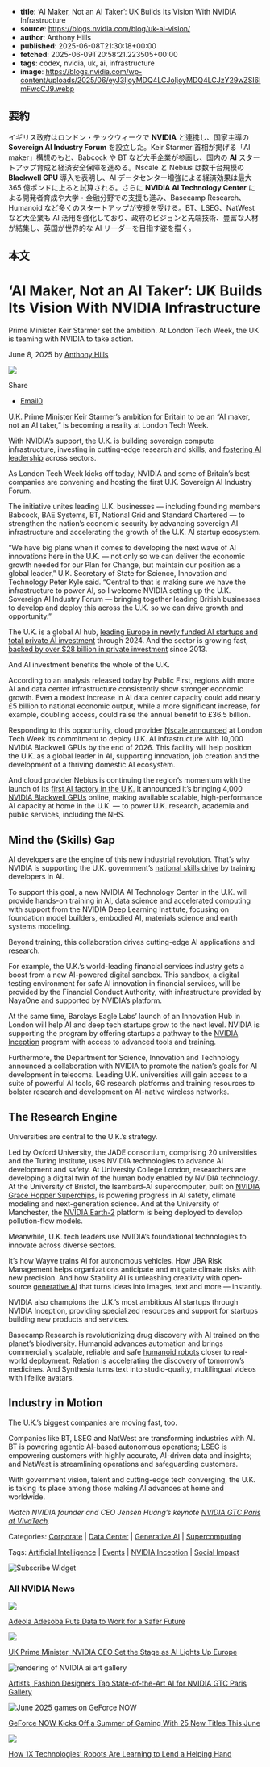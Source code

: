 <!-- metadata -->
- **title**: ‘AI Maker, Not an AI Taker’: UK Builds Its Vision With NVIDIA Infrastructure
- **source**: https://blogs.nvidia.com/blog/uk-ai-vision/
- **author**: Anthony Hills
- **published**: 2025-06-08T21:30:18+00:00
- **fetched**: 2025-06-09T20:58:21.223505+00:00
- **tags**: codex, nvidia, uk, ai, infrastructure
- **image**: https://blogs.nvidia.com/wp-content/uploads/2025/06/eyJ3IjoyMDQ4LCJoIjoyMDQ4LCJzY29wZSI6ImFwcCJ9.webp

## 要約

イギリス政府はロンドン・テックウィークで **NVIDIA** と連携し、国家主導の **Sovereign AI Industry Forum** を設立した。Keir Starmer 首相が掲げる「AI maker」構想のもと、Babcock や BT など大手企業が参画し、国内の **AI** スタートアップ育成と経済安全保障を進める。Nscale と Nebius は数千台規模の **Blackwell GPU** 導入を表明し、AI データセンター増強による経済効果は最大 365 億ポンドに上ると試算される。さらに **NVIDIA AI Technology Center** による開発者育成や大学・金融分野での支援も進み、Basecamp Research、Humanoid など多くのスタートアップが支援を受ける。BT、LSEG、NatWest など大企業も AI 活用を強化しており、政府のビジョンと先端技術、豊富な人材が結集し、英国が世界的な AI リーダーを目指す姿を描く。

## 本文

‘AI Maker, Not an AI Taker’: UK Builds Its Vision With NVIDIA Infrastructure
============================================================================

Prime Minister Keir Starmer set the ambition. At London Tech Week, the UK is teaming with NVIDIA to take action.

June 8, 2025 by [Anthony Hills](https://blogs.nvidia.com/blog/author/anthonyhills/ "View all posts by Anthony Hills")



![](https://blogs.nvidia.com/wp-content/uploads/2025/06/eyJ3IjoyMDQ4LCJoIjoyMDQ4LCJzY29wZSI6ImFwcCJ9-1280x720.webp)



Share

* [Email0](#ea-share-count-email)

U.K. Prime Minister Keir Starmer’s ambition for Britain to be an “AI maker, not an AI taker,” is becoming a reality at London Tech Week.

With NVIDIA’s support, the U.K. is building sovereign compute infrastructure, investing in cutting-edge research and skills, and [fostering AI leadership](https://www.gov.uk/government/publications/memorandum-of-understanding-between-the-uk-and-nvidia-on-ai-and-advanced-connectivity-technologies/memorandum-of-understanding-between-uk-and-nvidia-on-ai-and-advanced-connectivity-technologies) across sectors.

As London Tech Week kicks off today, NVIDIA and some of Britain’s best companies are convening and hosting the first U.K. Sovereign AI Industry Forum.

The initiative unites leading U.K. businesses — including founding members Babcock, BAE Systems, BT, National Grid and Standard Chartered — to strengthen the nation’s economic security by advancing sovereign AI infrastructure and accelerating the growth of the U.K. AI startup ecosystem.

“We have big plans when it comes to developing the next wave of AI innovations here in the U.K. — not only so we can deliver the economic growth needed for our Plan for Change, but maintain our position as a global leader,” U.K. Secretary of State for Science, Innovation and Technology Peter Kyle said. “Central to that is making sure we have the infrastructure to power AI, so I welcome NVIDIA setting up the U.K. Sovereign AI Industry Forum — bringing together leading British businesses to develop and deploy this across the U.K. so we can drive growth and opportunity.”

The U.K. is a global AI hub, [leading Europe in newly funded AI startups and total private AI investment](https://hai.stanford.edu/ai-index/2025-ai-index-report) through 2024. And the sector is growing fast, [backed by over $28 billion in private investment](https://hai.stanford.edu/ai-index/2025-ai-index-report) since 2013.

And AI investment benefits the whole of the U.K.

According to an analysis released today by Public First, regions with more AI and data center infrastructure consistently show stronger economic growth. Even a modest increase in AI data center capacity could add nearly £5 billion to national economic output, while a more significant increase, for example, doubling access, could raise the annual benefit to £36.5 billion.

Responding to this opportunity, cloud provider [Nscale announced](http://www.nscale.com/blog/our-commitment-to-deploying-uk-ai-infrastructure-with-10-000-nvidia-blackwell-gpus-by-2026) at London Tech Week its commitment to deploy U.K. AI infrastructure with 10,000 NVIDIA Blackwell GPUs by the end of 2026. This facility will help position the U.K. as a global leader in AI, supporting innovation, job creation and the development of a thriving domestic AI ecosystem.

And cloud provider Nebius is continuing the region’s momentum with the launch of its [first AI factory in the U.K.](https://group.nebius.com/newsroom/nebius-launches-in-uk-expands-britains-ai-infrastructure-with-nvidia-blackwell-ultra) It announced it’s bringing 4,000 [NVIDIA Blackwell GPUs](https://www.nvidia.com/en-us/data-center/technologies/blackwell-architecture/) online, making available scalable, high-performance AI capacity at home in the U.K. — to power U.K. research, academia and public services, including the NHS.

Mind the (Skills) Gap
---------------------

AI developers are the engine of this new industrial revolution. That’s why NVIDIA is supporting the U.K. government’s [national skills drive](https://www.gov.uk/government/news/pm-launches-national-skills-drive-to-unlock-opportunities-for-young-people-in-tech) by training developers in AI.

To support this goal, a new NVIDIA AI Technology Center in the U.K. will provide hands-on training in AI, data science and accelerated computing with support from the NVIDIA Deep Learning Institute, focusing on foundation model builders, embodied AI, materials science and earth systems modeling.

Beyond training, this collaboration drives cutting-edge AI applications and research.

For example, the U.K.’s world-leading financial services industry gets a boost from a new AI-powered digital sandbox. This sandbox, a digital testing environment for safe AI innovation in financial services, will be provided by the Financial Conduct Authority, with infrastructure provided by NayaOne and supported by NVIDIA’s platform.

At the same time, Barclays Eagle Labs’ launch of an Innovation Hub in London will help AI and deep tech startups grow to the next level. NVIDIA is supporting the program by offering startups a pathway to the [NVIDIA Inception](https://www.nvidia.com/en-us/startups/) program with access to advanced tools and training.

Furthermore, the Department for Science, Innovation and Technology announced a collaboration with NVIDIA to promote the nation’s goals for AI development in telecoms. Leading U.K. universities will gain access to a suite of powerful AI tools, 6G research platforms and training resources to bolster research and development on AI-native wireless networks.

The Research Engine
-------------------

Universities are central to the U.K.’s strategy.

Led by Oxford University, the JADE consortium, comprising 20 universities and the Turing Institute, uses NVIDIA technologies to advance AI development and safety. At University College London, researchers are developing a digital twin of the human body enabled by NVIDIA technology. At the University of Bristol, the Isambard-AI supercomputer, built on [NVIDIA Grace Hopper Superchips](https://www.nvidia.com/en-us/data-center/grace-hopper-superchip/), is powering progress in AI safety, climate modeling and next-generation science. And at the University of Manchester, the [NVIDIA Earth-2](https://www.nvidia.com/en-us/high-performance-computing/earth-2/) platform is being deployed to develop pollution-flow models.

Meanwhile, U.K. tech leaders use NVIDIA’s foundational technologies to innovate across diverse sectors.

It’s how Wayve trains AI for autonomous vehicles. How JBA Risk Management helps organizations anticipate and mitigate climate risks with new precision. And how Stability AI is unleashing creativity with open-source [generative AI](https://www.nvidia.com/en-us/glossary/generative-ai/) that turns ideas into images, text and more — instantly.

NVIDIA also champions the U.K.’s most ambitious AI startups through NVIDIA Inception, providing specialized resources and support for startups building new products and services.

Basecamp Research is revolutionizing drug discovery with AI trained on the planet’s biodiversity. Humanoid advances automation and brings commercially scalable, reliable and safe [humanoid robots](https://www.nvidia.com/en-us/glossary/humanoid-robot/) closer to real-world deployment. Relation is accelerating the discovery of tomorrow’s medicines. And Synthesia turns text into studio-quality, multilingual videos with lifelike avatars.

**Industry in Motion**
----------------------

The U.K.’s biggest companies are moving fast, too.

Companies like BT, LSEG and NatWest are transforming industries with AI. BT is powering agentic AI-based autonomous operations; LSEG is empowering customers with highly accurate, AI-driven data and insights; and NatWest is streamlining operations and safeguarding customers.

With government vision, talent and cutting-edge tech converging, the U.K. is taking its place among those making AI advances at home and worldwide.

*Watch NVIDIA founder and CEO Jensen Huang’s keynote* [*NVIDIA GTC Paris at VivaTech*](https://www.nvidia.com/en-eu/gtc/)*.*

Categories: [Corporate](https://blogs.nvidia.com/blog/category/corporate/) | [Data Center](https://blogs.nvidia.com/blog/category/enterprise/) | [Generative AI](https://blogs.nvidia.com/blog/category/generative-ai/) | [Supercomputing](https://blogs.nvidia.com/blog/category/enterprise/supercomputing/)

Tags: [Artificial Intelligence](https://blogs.nvidia.com/blog/tag/artificial-intelligence/) | [Events](https://blogs.nvidia.com/blog/tag/events/) | [NVIDIA Inception](https://blogs.nvidia.com/blog/tag/nvidia-inception/) | [Social Impact](https://blogs.nvidia.com/blog/tag/social-impact/)

![Subscribe Widget](https://blogs.nvidia.com/gtc25-web-drmk-nv-blog-date-406x350-1/)

### All NVIDIA News

![](https://blogs.nvidia.com/wp-content/uploads/2025/06/Adeola-1-Featured-Photo-Blog-Size-960x510.jpg)

[Adeola Adesoba Puts Data to Work for a Safer Future](https://blogs.nvidia.com/blog/nvidia-life-adeola-adesoba/)

![](https://blogs.nvidia.com/wp-content/uploads/2025/06/54576859692_d55264ac4b_o-960x505.jpeg)

[UK Prime Minister, NVIDIA CEO Set the Stage as AI Lights Up Europe](https://blogs.nvidia.com/blog/ai-lights-up-europe/)

![rendering of NVIDIA ai art gallery](https://blogs.nvidia.com/wp-content/uploads/2025/06/auditoire-render-ai-gallery-may-28-2-960x540.jpg)

[Artists, Fashion Designers Tap State-of-the-Art AI for NVIDIA GTC Paris Gallery](https://blogs.nvidia.com/blog/ai-art-gtc-paris-2025/)

![June 2025 games on GeForce NOW](https://blogs.nvidia.com/wp-content/uploads/2025/06/gfn-thursday-6-5-nv-blog-1280x680-logo-960x510.jpg)

[GeForce NOW Kicks Off a Summer of Gaming With 25 New Titles This June](https://blogs.nvidia.com/blog/geforce-now-thursday-june-2025-games/)

![](https://blogs.nvidia.com/wp-content/uploads/2025/06/1X_Still_A-960x540.png)

[How 1X Technologies’ Robots Are Learning to Lend a Helping Hand](https://blogs.nvidia.com/blog/1x-technologies-humanoids/)
